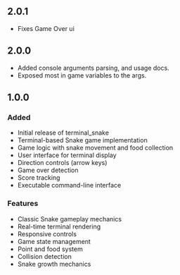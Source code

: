 ## 2.0.1

- Fixes Game Over ui

## 2.0.0

- Added console arguments parsing, and usage docs.
- Exposed most in game variables to the args.

## 1.0.0

### Added
- Initial release of terminal_snake
- Terminal-based Snake game implementation
- Game logic with snake movement and food collection
- User interface for terminal display
- Direction controls (arrow keys)
- Game over detection
- Score tracking
- Executable command-line interface

### Features
- Classic Snake gameplay mechanics
- Real-time terminal rendering
- Responsive controls
- Game state management
- Point and food system
- Collision detection
- Snake growth mechanics 